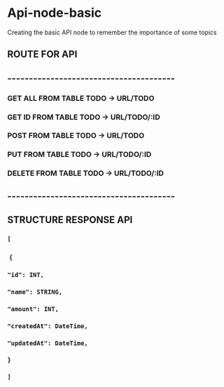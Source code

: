 # Api-node-basic
Creating the basic API node to remember the importance of some topics

## ROUTE FOR API
## ---------------------------------------
### GET ALL FROM TABLE TODO -> URL/TODO
### GET ID FROM TABLE TODO -> URL/TODO/:ID
### POST FROM TABLE TODO -> URL/TODO
### PUT FROM TABLE TODO -> URL/TODO/:ID
### DELETE FROM TABLE TODO -> URL/TODO/:ID
## ---------------------------------------

## STRUCTURE RESPONSE API 
### `[` 
###   &nbsp;`{` 
###    `"id": INT,`
###    `"name": STRING,`
###    `"amount": INT,`
###    `"createdAt": DateTime,`
###    `"updatedAt": DateTime,`
###   `}`
### `]`
